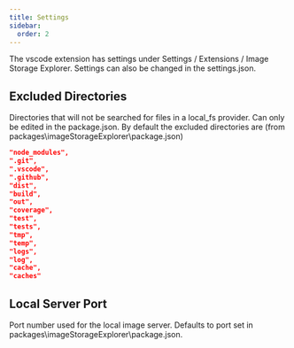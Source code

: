 ```yaml
---
title: Settings
sidebar:
  order: 2
---
```

The vscode extension has settings under Settings / Extensions / Image Storage Explorer. Settings can also be changed in the settings.json.

## Excluded Directories

Directories that will not be searched for files in a local_fs provider. Can only be edited in the package.json. By default the excluded directories are (from packages\imageStorageExplorer\package.json)

```json
"node_modules",
".git",
".vscode",
".github",
"dist",
"build",
"out",
"coverage",
"test",
"tests",
"tmp",
"temp",
"logs",
"log",
"cache",
"caches"
```

## Local Server Port

Port number used for the local image server. Defaults to port set in packages\imageStorageExplorer\package.json.
